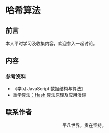 # 哈希算法

## 前言

本人平时学习及收集内容，欢迎参入一起讨论。

## 内容

### 参考资料

- 《学习 JavaScript 数据结构与算法》
- [重学算法：Hash 算法原理及应用漫谈](https://mp.weixin.qq.com/s/Q0w59YQmZN7tWxSXPR1vrA)

## 联系作者

<div align="center">
    <p>
        平凡世界，贵在坚持。
    </p>
    <img :src="$withBase('/about/contact.png')" />
</div>
